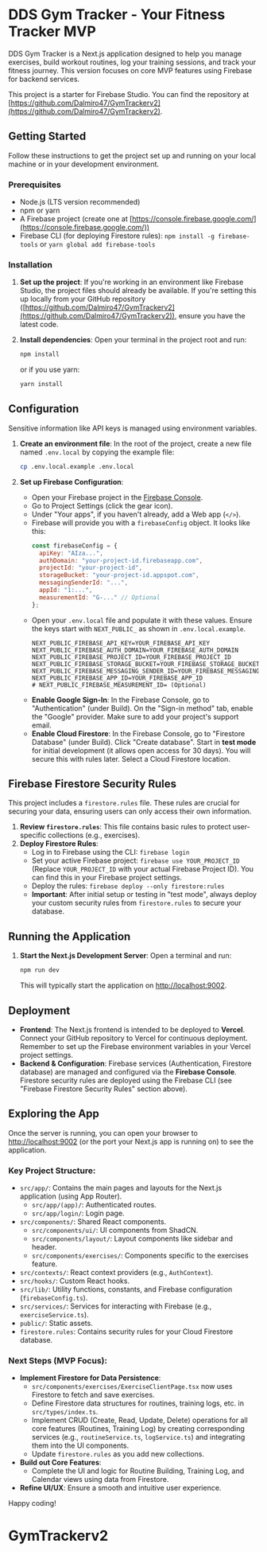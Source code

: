 
# DDS Gym Tracker - Your Fitness Tracker MVP

DDS Gym Tracker is a Next.js application designed to help you manage exercises, build workout routines, log your training sessions, and track your fitness journey. This version focuses on core MVP features using Firebase for backend services.

This project is a starter for Firebase Studio. You can find the repository at [https://github.com/Dalmiro47/GymTrackerv2](https://github.com/Dalmiro47/GymTrackerv2).

## Getting Started

Follow these instructions to get the project set up and running on your local machine or in your development environment.

### Prerequisites

*   Node.js (LTS version recommended)
*   npm or yarn
*   A Firebase project (create one at [https://console.firebase.google.com/](https://console.firebase.google.com/))
*   Firebase CLI (for deploying Firestore rules): `npm install -g firebase-tools` or `yarn global add firebase-tools`

### Installation

1.  **Set up the project**:
    If you're working in an environment like Firebase Studio, the project files should already be available. If you're setting this up locally from your GitHub repository ([https://github.com/Dalmiro47/GymTrackerv2](https://github.com/Dalmiro47/GymTrackerv2)), ensure you have the latest code.

2.  **Install dependencies**:
    Open your terminal in the project root and run:
    ```bash
    npm install
    ```
    or if you use yarn:
    ```bash
    yarn install
    ```

## Configuration

Sensitive information like API keys is managed using environment variables.

1.  **Create an environment file**:
    In the root of the project, create a new file named `.env.local` by copying the example file:
    ```bash
    cp .env.local.example .env.local
    ```

2.  **Set up Firebase Configuration**:
    *   Open your Firebase project in the [Firebase Console](https://console.firebase.google.com/).
    *   Go to Project Settings (click the gear icon).
    *   Under "Your apps", if you haven't already, add a Web app (`</>`).
    *   Firebase will provide you with a `firebaseConfig` object. It looks like this:
        ```javascript
        const firebaseConfig = {
          apiKey: "AIza...",
          authDomain: "your-project-id.firebaseapp.com",
          projectId: "your-project-id",
          storageBucket: "your-project-id.appspot.com",
          messagingSenderId: "...",
          appId: "1:...",
          measurementId: "G-..." // Optional
        };
        ```
    *   Open your `.env.local` file and populate it with these values. Ensure the keys start with `NEXT_PUBLIC_` as shown in `.env.local.example`.
        ```env
        NEXT_PUBLIC_FIREBASE_API_KEY=YOUR_FIREBASE_API_KEY
        NEXT_PUBLIC_FIREBASE_AUTH_DOMAIN=YOUR_FIREBASE_AUTH_DOMAIN
        NEXT_PUBLIC_FIREBASE_PROJECT_ID=YOUR_FIREBASE_PROJECT_ID
        NEXT_PUBLIC_FIREBASE_STORAGE_BUCKET=YOUR_FIREBASE_STORAGE_BUCKET
        NEXT_PUBLIC_FIREBASE_MESSAGING_SENDER_ID=YOUR_FIREBASE_MESSAGING_SENDER_ID
        NEXT_PUBLIC_FIREBASE_APP_ID=YOUR_FIREBASE_APP_ID
        # NEXT_PUBLIC_FIREBASE_MEASUREMENT_ID= (Optional)
        ```
    *   **Enable Google Sign-In**: In the Firebase Console, go to "Authentication" (under Build). On the "Sign-in method" tab, enable the "Google" provider. Make sure to add your project's support email.
    *   **Enable Cloud Firestore**: In the Firebase Console, go to "Firestore Database" (under Build). Click "Create database". Start in **test mode** for initial development (it allows open access for 30 days). You will secure this with rules later. Select a Cloud Firestore location.

## Firebase Firestore Security Rules

This project includes a `firestore.rules` file. These rules are crucial for securing your data, ensuring users can only access their own information.

1.  **Review `firestore.rules`**: This file contains basic rules to protect user-specific collections (e.g., exercises).
2.  **Deploy Firestore Rules**:
    *   Log in to Firebase using the CLI: `firebase login`
    *   Set your active Firebase project: `firebase use YOUR_PROJECT_ID` (Replace `YOUR_PROJECT_ID` with your actual Firebase Project ID). You can find this in your Firebase project settings.
    *   Deploy the rules: `firebase deploy --only firestore:rules`
    *   **Important**: After initial setup or testing in "test mode", always deploy your custom security rules from `firestore.rules` to secure your database.

## Running the Application

1.  **Start the Next.js Development Server**:
    Open a terminal and run:
    ```bash
    npm run dev
    ```
    This will typically start the application on [http://localhost:9002](http://localhost:9002).

## Deployment

*   **Frontend**: The Next.js frontend is intended to be deployed to **Vercel**. Connect your GitHub repository to Vercel for continuous deployment. Remember to set up the Firebase environment variables in your Vercel project settings.
*   **Backend & Configuration**: Firebase services (Authentication, Firestore database) are managed and configured via the **Firebase Console**. Firestore security rules are deployed using the Firebase CLI (see "Firebase Firestore Security Rules" section above).

## Exploring the App

Once the server is running, you can open your browser to [http://localhost:9002](http://localhost:9002) (or the port your Next.js app is running on) to see the application.

### Key Project Structure:

*   `src/app/`: Contains the main pages and layouts for the Next.js application (using App Router).
    *   `src/app/(app)/`: Authenticated routes.
    *   `src/app/login/`: Login page.
*   `src/components/`: Shared React components.
    *   `src/components/ui/`: UI components from ShadCN.
    *   `src/components/layout/`: Layout components like sidebar and header.
    *   `src/components/exercises/`: Components specific to the exercises feature.
*   `src/contexts/`: React context providers (e.g., `AuthContext`).
*   `src/hooks/`: Custom React hooks.
*   `src/lib/`: Utility functions, constants, and Firebase configuration (`firebaseConfig.ts`).
*   `src/services/`: Services for interacting with Firebase (e.g., `exerciseService.ts`).
*   `public/`: Static assets.
*   `firestore.rules`: Contains security rules for your Cloud Firestore database.

### Next Steps (MVP Focus):

*   **Implement Firestore for Data Persistence**:
    *   `src/components/exercises/ExerciseClientPage.tsx` now uses Firestore to fetch and save exercises.
    *   Define Firestore data structures for routines, training logs, etc. in `src/types/index.ts`.
    *   Implement CRUD (Create, Read, Update, Delete) operations for all core features (Routines, Training Log) by creating corresponding services (e.g., `routineService.ts`, `logService.ts`) and integrating them into the UI components.
    *   Update `firestore.rules` as you add new collections.
*   **Build out Core Features**:
    *   Complete the UI and logic for Routine Building, Training Log, and Calendar views using data from Firestore.
*   **Refine UI/UX**: Ensure a smooth and intuitive user experience.

Happy coding!
# GymTrackerv2
